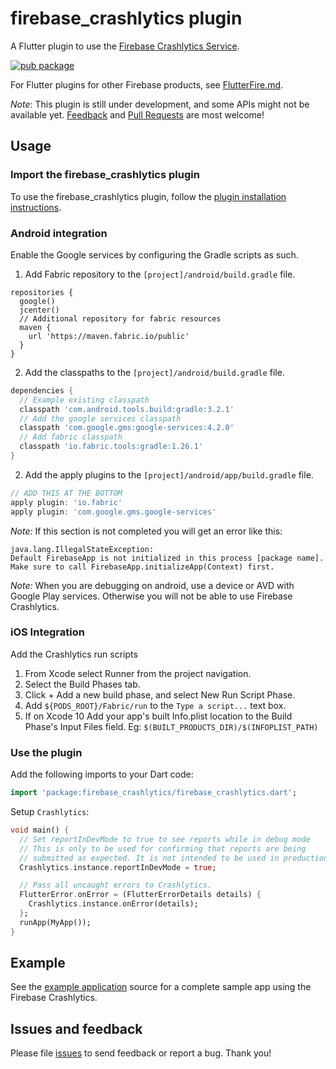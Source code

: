 # firebase_crashlytics plugin

A Flutter plugin to use the [Firebase Crashlytics Service](https://firebase.google.com/docs/crashlytics/).

[![pub package](https://img.shields.io/pub/v/firebase_crashlytics.svg)](https://pub.dartlang.org/packages/firebase_crashlytics)

For Flutter plugins for other Firebase products, see [FlutterFire.md](https://github.com/flutter/plugins/blob/master/FlutterFire.md).

*Note*: This plugin is still under development, and some APIs might not be available yet. [Feedback](https://github.com/flutter/flutter/issues) and [Pull Requests](https://github.com/flutter/plugins/pulls) are most welcome!

## Usage

### Import the firebase_crashlytics plugin
To use the firebase_crashlytics plugin, follow the [plugin installation instructions](https://pub.dartlang.org/packages/firebase_crashlytics#pub-pkg-tab-installing).

### Android integration

Enable the Google services by configuring the Gradle scripts as such.

1. Add Fabric repository to the `[project]/android/build.gradle` file.
```
repositories {
  google()
  jcenter()
  // Additional repository for fabric resources
  maven {
    url 'https://maven.fabric.io/public'
  }
}
```

2. Add the classpaths to the `[project]/android/build.gradle` file.
```gradle
dependencies {
  // Example existing classpath
  classpath 'com.android.tools.build:gradle:3.2.1'
  // Add the google services classpath
  classpath 'com.google.gms:google-services:4.2.0'
  // Add fabric classpath
  classpath 'io.fabric.tools:gradle:1.26.1'
}
```

2. Add the apply plugins to the `[project]/android/app/build.gradle` file.
```gradle
// ADD THIS AT THE BOTTOM
apply plugin: 'io.fabric'
apply plugin: 'com.google.gms.google-services'
```

*Note:* If this section is not completed you will get an error like this:
```
java.lang.IllegalStateException:
Default FirebaseApp is not initialized in this process [package name].
Make sure to call FirebaseApp.initializeApp(Context) first.
```

*Note:* When you are debugging on android, use a device or AVD with Google Play services.
Otherwise you will not be able to use Firebase Crashlytics.

### iOS Integration

Add the Crashlytics run scripts

1. From Xcode select Runner from the project navigation.
1. Select the Build Phases tab.
1. Click + Add a new build phase, and select New Run Script Phase.
1. Add `${PODS_ROOT}/Fabric/run` to the `Type a script...` text box.
1. If on Xcode 10 Add your app's built Info.plist location to the Build Phase's Input Files field.
Eg: `$(BUILT_PRODUCTS_DIR)/$(INFOPLIST_PATH)`

### Use the plugin

Add the following imports to your Dart code:
```dart
import 'package:firebase_crashlytics/firebase_crashlytics.dart';
```

Setup `Crashlytics`:
```dart
void main() {
  // Set reportInDevMode to true to see reports while in debug mode
  // This is only to be used for confirming that reports are being
  // submitted as expected. It is not intended to be used in production.
  Crashlytics.instance.reportInDevMode = true;

  // Pass all uncaught errors to Crashlytics.
  FlutterError.onError = (FlutterErrorDetails details) {
    Crashlytics.instance.onError(details);
  };
  runApp(MyApp());
}
```

## Example

See the [example application](https://github.com/flutter/plugins/tree/master/packages/firebase_crashlytics/example) source
for a complete sample app using the Firebase Crashlytics.

## Issues and feedback

Please file [issues](https://github.com/flutter/flutter/issues/new)
to send feedback or report a bug. Thank you!
